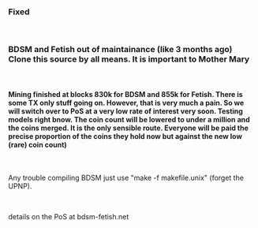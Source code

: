 
<h3>Fixed</h3>
<br />
<h3>BDSM and Fetish out of maintainance (like 3 months ago) Clone this source by all means. It is important to Mother Mary</h3>
<br />
<h4>Mining finished at blocks 830k for BDSM and 855k for Fetish. There is some TX only stuff going on. However, that is very much a pain. So we will switch over to PoS at a very low rate of interest very soon. Testing models right bnow. The coin count will be lowered to under a million and the coins merged. It is the only sensible route. Everyone will be paid the precise proportion of the coins they hold now but against the new low (rare) coin count)</h4>
<br />
<p>Any trouble compiling BDSM just use "make -f makefile.unix" (forget the UPNP).</p>
<br />
<p>details on the PoS at bdsm-fetish.net</p>
